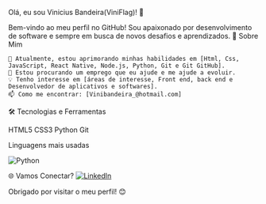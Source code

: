 Olá, eu sou Vinicius Bandeira(ViniFlag)! 👋

Bem-vindo ao meu perfil no GitHub! Sou apaixonado por desenvolvimento de software e sempre em busca de novos desafios e aprendizados.
🚀 Sobre Mim

    🌱 Atualmente, estou aprimorando minhas habilidades em [Html, Css, JavaScript, React Native, Node.js, Python, Git e Git GitHub].
    💼 Estou procurando um emprego que eu ajude e me ajude a evoluir.
    💡 Tenho interesse em [áreas de interesse, Front end, back end e Desenvolvedor de aplicativos e softwares].
    📫 Como me encontrar: [Vinibandeira_@hotmail.com]

🛠️ Tecnologias e Ferramentas

HTML5 CSS3 Python Git

Linguagens mais usadas

![Python](https://img.shields.io/badge/python-3670A0?style=for-the-badge&logo=python&logoColor=ffdd54)

🌐 Vamos Conectar?
 [![LinkedIn](https://img.shields.io/badge/LinkedIn-0077B5?style=for-the-badge&logo=linkedin&logoColor=white)](https://www.linkedin.com/in/vinicius-bandeira-083a67277/) 


Obrigado por visitar o meu perfil! 😊
